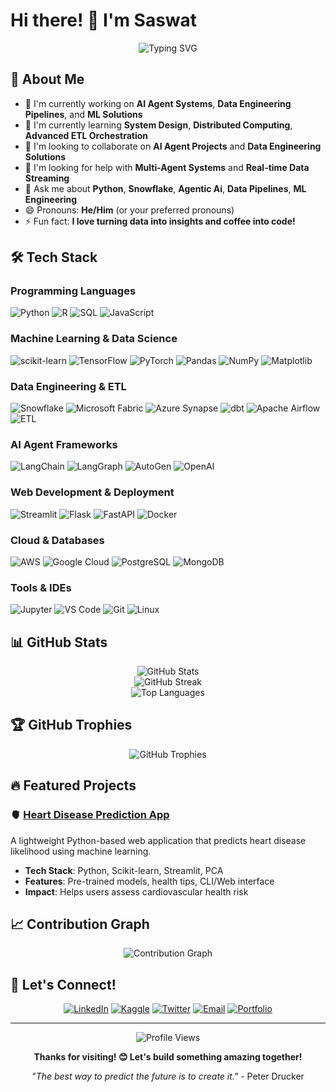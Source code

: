 # Hi there! 👋 I'm Saswat

<div align="center">
  <img src="https://readme-typing-svg.herokuapp.com?font=Fira+Code&pause=1000&color=2196F3&center=true&vCenter=true&width=500&lines=Data+Scientist+%26+ML+Engineer;Data+Engineer+%26+Pipeline+Architect;AI+Agent+Developer;Python+%26+ETL+Specialist;Problem+Solver" alt="Typing SVG" />
</div>

## 🚀 About Me

- 🔭 I'm currently working on **AI Agent Systems**, **Data Engineering Pipelines**, and **ML Solutions**
- 🌱 I'm currently learning **System Design**, **Distributed Computing**, **Advanced ETL Orchestration**
- 👯 I'm looking to collaborate on **AI Agent Projects** and **Data Engineering Solutions**
- 🤔 I'm looking for help with **Multi-Agent Systems** and **Real-time Data Streaming**
- 💬 Ask me about **Python**, **Snowflake**, **Agentic Ai**, **Data Pipelines**, **ML Engineering**
- 😄 Pronouns: **He/Him** (or your preferred pronouns)
- ⚡ Fun fact: **I love turning data into insights and coffee into code!**

## 🛠️ Tech Stack

### Programming Languages
![Python](https://img.shields.io/badge/Python-3776AB?style=for-the-badge&logo=python&logoColor=white)
![R](https://img.shields.io/badge/R-276DC3?style=for-the-badge&logo=r&logoColor=white)
![SQL](https://img.shields.io/badge/SQL-CC2927?style=for-the-badge&logo=microsoft-sql-server&logoColor=white)
![JavaScript](https://img.shields.io/badge/JavaScript-F7DF1E?style=for-the-badge&logo=javascript&logoColor=black)

### Machine Learning & Data Science
![scikit-learn](https://img.shields.io/badge/scikit_learn-F7931E?style=for-the-badge&logo=scikit-learn&logoColor=white)
![TensorFlow](https://img.shields.io/badge/TensorFlow-FF6F00?style=for-the-badge&logo=tensorflow&logoColor=white)
![PyTorch](https://img.shields.io/badge/PyTorch-EE4C2C?style=for-the-badge&logo=pytorch&logoColor=white)
![Pandas](https://img.shields.io/badge/Pandas-150458?style=for-the-badge&logo=pandas&logoColor=white)
![NumPy](https://img.shields.io/badge/NumPy-013243?style=for-the-badge&logo=numpy&logoColor=white)
![Matplotlib](https://img.shields.io/badge/Matplotlib-11557c?style=for-the-badge&logo=python&logoColor=white)

### Data Engineering & ETL
![Snowflake](https://img.shields.io/badge/Snowflake-29B5E8?style=for-the-badge&logo=snowflake&logoColor=white)
![Microsoft Fabric](https://img.shields.io/badge/Microsoft_Fabric-0078D4?style=for-the-badge&logo=microsoft&logoColor=white)
![Azure Synapse](https://img.shields.io/badge/Azure_Synapse-0078D4?style=for-the-badge&logo=microsoft-azure&logoColor=white)
![dbt](https://img.shields.io/badge/dbt-FF694B?style=for-the-badge&logo=dbt&logoColor=white)
![Apache Airflow](https://img.shields.io/badge/Apache_Airflow-017CEE?style=for-the-badge&logo=apache-airflow&logoColor=white)
![ETL](https://img.shields.io/badge/ETL_Pipelines-4285F4?style=for-the-badge&logo=google-cloud&logoColor=white)

### AI Agent Frameworks
![LangChain](https://img.shields.io/badge/LangChain-1C3C3C?style=for-the-badge&logo=chainlink&logoColor=white)
![LangGraph](https://img.shields.io/badge/LangGraph-FF6B6B?style=for-the-badge&logo=graphql&logoColor=white)
![AutoGen](https://img.shields.io/badge/AutoGen-00D4AA?style=for-the-badge&logo=microsoft&logoColor=white)
![OpenAI](https://img.shields.io/badge/OpenAI-412991?style=for-the-badge&logo=openai&logoColor=white)

### Web Development & Deployment
![Streamlit](https://img.shields.io/badge/Streamlit-FF4B4B?style=for-the-badge&logo=streamlit&logoColor=white)
![Flask](https://img.shields.io/badge/Flask-000000?style=for-the-badge&logo=flask&logoColor=white)
![FastAPI](https://img.shields.io/badge/FastAPI-009688?style=for-the-badge&logo=fastapi&logoColor=white)
![Docker](https://img.shields.io/badge/Docker-2496ED?style=for-the-badge&logo=docker&logoColor=white)

### Cloud & Databases
![AWS](https://img.shields.io/badge/AWS-232F3E?style=for-the-badge&logo=amazon-aws&logoColor=white)
![Google Cloud](https://img.shields.io/badge/Google_Cloud-4285F4?style=for-the-badge&logo=google-cloud&logoColor=white)
![PostgreSQL](https://img.shields.io/badge/PostgreSQL-316192?style=for-the-badge&logo=postgresql&logoColor=white)
![MongoDB](https://img.shields.io/badge/MongoDB-4EA94B?style=for-the-badge&logo=mongodb&logoColor=white)

### Tools & IDEs
![Jupyter](https://img.shields.io/badge/Jupyter-F37626?style=for-the-badge&logo=jupyter&logoColor=white)
![VS Code](https://img.shields.io/badge/VS_Code-007ACC?style=for-the-badge&logo=visual-studio-code&logoColor=white)
![Git](https://img.shields.io/badge/Git-F05032?style=for-the-badge&logo=git&logoColor=white)
![Linux](https://img.shields.io/badge/Linux-FCC624?style=for-the-badge&logo=linux&logoColor=black)

## 📊 GitHub Stats

<div align="center">
  <img src="https://github-readme-stats.vercel.app/api?username=saswattulo&show_icons=true&theme=radical&count_private=true" alt="GitHub Stats" />
</div>

<div align="center">
  <img src="https://github-readme-streak-stats.herokuapp.com/?user=saswattulo&theme=radical" alt="GitHub Streak" />
</div>

<div align="center">
  <img src="https://github-readme-stats.vercel.app/api/top-langs/?username=saswattulo&layout=compact&theme=radical" alt="Top Languages" />
</div>

## 🏆 GitHub Trophies

<div align="center">
  <img src="https://github-profile-trophy.vercel.app/?username=saswattulo&theme=radical&no-frame=false&no-bg=false&margin-w=4" alt="GitHub Trophies" />
</div>

## 🔥 Featured Projects

### 🫀 [Heart Disease Prediction App](https://github.com/saswattulo/heart-disease-prediction-app)
A lightweight Python-based web application that predicts heart disease likelihood using machine learning.
- **Tech Stack**: Python, Scikit-learn, Streamlit, PCA
- **Features**: Pre-trained models, health tips, CLI/Web interface
- **Impact**: Helps users assess cardiovascular health risk


## 📈 Contribution Graph

<div align="center">
  <img src="https://github-readme-activity-graph.vercel.app/graph?username=saswattulo&theme=react-dark&bg_color=20232a&hide_border=true" alt="Contribution Graph" />
</div>

## 🤝 Let's Connect!

<div align="center">
  
[![LinkedIn](https://img.shields.io/badge/LinkedIn-0077B5?style=for-the-badge&logo=linkedin&logoColor=white)](https://linkedin.com/in/saswattulo)
[![Kaggle](https://img.shields.io/badge/Kaggle-20BEFF?style=for-the-badge&logo=kaggle&logoColor=white)](https://kaggle.com/saswattulo)
[![Twitter](https://img.shields.io/badge/Twitter-1DA1F2?style=for-the-badge&logo=twitter&logoColor=white)](https://twitter.com/saswattulo)
[![Email](https://img.shields.io/badge/Email-D14836?style=for-the-badge&logo=gmail&logoColor=white)](mailto:your.email@example.com)
[![Portfolio](https://img.shields.io/badge/Portfolio-000000?style=for-the-badge&logo=About.me&logoColor=white)](https://your-portfolio-url.com)

</div>



---

<div align="center">
  <img src="https://komarev.com/ghpvc/?username=saswattulo&label=Profile%20views&color=0e75b6&style=flat" alt="Profile Views" />
</div>

<div align="center">
  
**Thanks for visiting! 😊 Let's build something amazing together!**

*"The best way to predict the future is to create it."* - Peter Drucker

</div>
